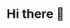 # Hi there 👋


<!--

- 👯 I’m looking to collaborate on ...
- 🤔 I’m looking for help with ...
- 💬 Ask me about ...
- 📫 How to reach me: ...
- 😄 Pronouns: ...
- ⚡ Fun fact: ...
-->
<!-- ## Stats
[![Isak's GitHub stats](https://github-readme-stats.vercel.app/api?username=IsakLarsson&show_icons=true&theme=tokyonight)](https://github.com/IsakLarsson/)
-->
<!--
[![Top Langs](https://github-readme-stats.vercel.app/api/top-langs/?username=IsakLarsson&hide=jupyter%20notebook&theme=tokyonight)](https://github.com/IsakLarsson/)

-->
